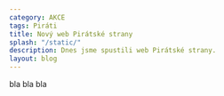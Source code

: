 ```yaml
---
category: AKCE
tags: Piráti
title: Nový web Pirátské strany 
splash: "/static/"
description: Dnes jsme spustili web Pirátské strany.
layout: blog
---
```

bla bla bla
